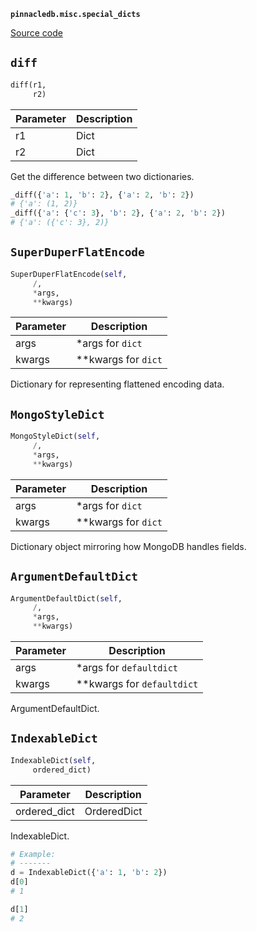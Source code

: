 **`pinnacledb.misc.special_dicts`** 

[Source code](https://github.com/SuperDuperDB/pinnacledb/blob/main/pinnacledb/misc/special_dicts.py)

## `diff` 

```python
diff(r1,
     r2)
```
| Parameter | Description |
|-----------|-------------|
| r1 | Dict |
| r2 | Dict |

Get the difference between two dictionaries.

```python
_diff({'a': 1, 'b': 2}, {'a': 2, 'b': 2})
# {'a': (1, 2)}
_diff({'a': {'c': 3}, 'b': 2}, {'a': 2, 'b': 2})
# {'a': ({'c': 3}, 2)}
```

## `SuperDuperFlatEncode` 

```python
SuperDuperFlatEncode(self,
     /,
     *args,
     **kwargs)
```
| Parameter | Description |
|-----------|-------------|
| args | *args for `dict` |
| kwargs | **kwargs for `dict` |

Dictionary for representing flattened encoding data.

## `MongoStyleDict` 

```python
MongoStyleDict(self,
     /,
     *args,
     **kwargs)
```
| Parameter | Description |
|-----------|-------------|
| args | *args for `dict` |
| kwargs | **kwargs for `dict` |

Dictionary object mirroring how MongoDB handles fields.

## `ArgumentDefaultDict` 

```python
ArgumentDefaultDict(self,
     /,
     *args,
     **kwargs)
```
| Parameter | Description |
|-----------|-------------|
| args | *args for `defaultdict` |
| kwargs | **kwargs for `defaultdict` |

ArgumentDefaultDict.

## `IndexableDict` 

```python
IndexableDict(self,
     ordered_dict)
```
| Parameter | Description |
|-----------|-------------|
| ordered_dict | OrderedDict |

IndexableDict.

```python
# Example:
# -------
d = IndexableDict({'a': 1, 'b': 2})
d[0]
# 1
```

```python
d[1]
# 2
```

